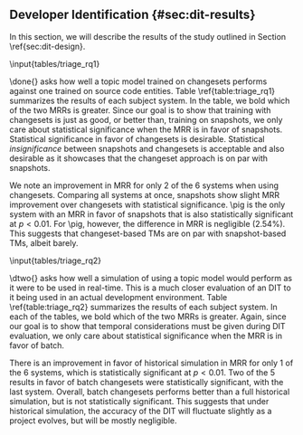 ## Developer Identification {#sec:dit-results}

In this section, we will describe the results of the study outlined in Section
\ref{sec:dit-design}.

\input{tables/triage_rq1}

\done{} asks how well a topic model trained on changesets performs against one
trained on source code entities.  Table \ref{table:triage_rq1} summarizes the
results of each subject system.  In the table, we bold which of the two MRRs is
greater.  Since our goal is to show that training with changesets is just as
good, or better than, training on snapshots, we only care about statistical
significance when the MRR is in favor of snapshots.  Statistical significance
in favor of changesets is desirable.  Statistical *insignificance* between
snapshots and changesets is acceptable and also desirable as it showcases that
the changeset approach is on par with snapshots.

We note an improvement in MRR for only 2 of the 6 systems when using
changesets.  Comparing all systems at once, snapshots show slight MRR
improvement over changesets with statistical significance.  \pig is the only
system with an MRR in favor of snapshots that is also statistically significant
at $p < 0.01$.  For \pig, however, the difference in MRR is negligible (2.54%).
This suggests that changeset-based TMs are on par with snapshot-based TMs,
albeit barely.

\input{tables/triage_rq2}

\dtwo{} asks how well a simulation of using a topic model would perform as it
were to be used in real-time.  This is a much closer evaluation of an DIT to it
being used in an actual development environment.  Table \ref{table:triage_rq2}
summarizes the results of each subject system.  In each of the tables, we bold
which of the two MRRs is greater.  Again, since our goal is to show that
temporal considerations must be given during DIT evaluation, we only care about
statistical significance when the MRR is in favor of batch.

There is an improvement in favor of historical simulation in MRR for only 1 of
the 6 systems, which is statistically significant at $p<0.01$.  Two of the 5
results in favor of batch changesets were statistically significant, with the
last system.  Overall, batch changesets performs better than a full historical
simulation, but is not statistically significant.  This suggests that under
historical simulation, the accuracy of the DIT will fluctuate slightly as a
project evolves, but will be mostly negligible.

